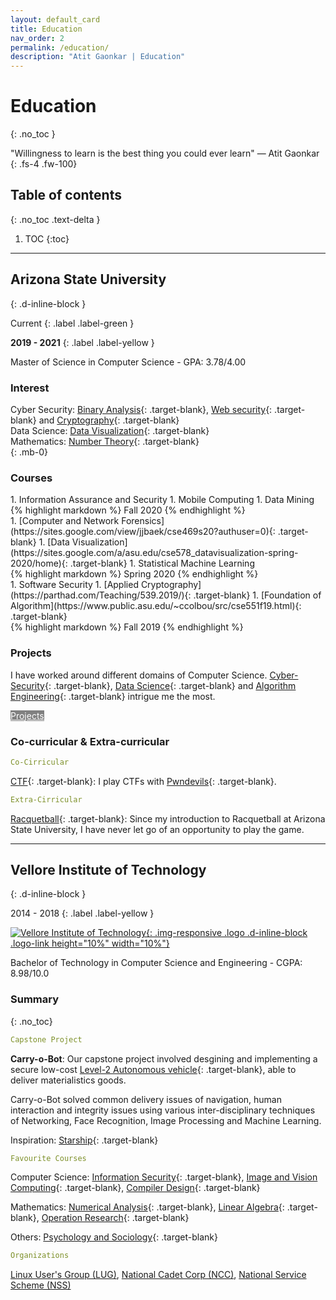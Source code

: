 ```yaml
---
layout: default_card
title: Education
nav_order: 2
permalink: /education/
description: "Atit Gaonkar | Education"
---
```


# Education
{: .no_toc }


"Willingness to learn is the best thing you could ever learn" ― Atit Gaonkar
{: .fs-4 .fw-100}


## Table of contents
{: .no_toc .text-delta }

1. TOC
{:toc}

---


## Arizona State University
{: .d-inline-block }

Current
{: .label .label-green }

**2019 - 2021**
{: .label .label-yellow }

<!-- [![Arizona State University][Arizona-State-University-img]{: .img-responsive .logo .d-inline-block .col-6 .logo-link width="10%"}][Arizona-State-University-link]

[Arizona-State-University-img]:  ../../assets/images/vit.png
[Arizona-State-University-link]:  https://www.asu.edu/ "Redirect to - Arizona State University"  -->

Master of Science in Computer Science - GPA: 3.78/4.00


### Interest

Cyber Security: [Binary Analysis](https://www.whitehatsec.com/glossary/content/binary-code-analysis){: .target-blank}, [Web security](https://en.wikipedia.org/wiki/Web_application_security){: .target-blank} and [Cryptography](https://en.wikipedia.org/wiki/Cryptography){: .target-blank}
<br>
Data Science: [Data Visualization](https://en.wikipedia.org/wiki/Data_visualization){: .target-blank}
<br>
Mathematics: [Number Theory](https://en.wikipedia.org/wiki/Number_theory){: .target-blank}
<br>
{: .mb-0}

### Courses

<div class="bootstrap-iso">
<div class="row">
<div class="col-sm-12 col-lg-6 col-md-6 mb-2">
<div class="code-example" markdown="1">
1. Information Assurance and Security
1. Mobile Computing
1. Data Mining
</div>
{% highlight markdown %}
Fall 2020
{% endhighlight %}
</div>
<div class="col-sm-12 col-lg-6 col-md-6 mb-2">
<div class="code-example" markdown="1">
1. [Computer and Network Forensics](https://sites.google.com/view/jjbaek/cse469s20?authuser=0){: .target-blank}
1. [Data Visualization](https://sites.google.com/a/asu.edu/cse578_datavisualization-spring-2020/home){: .target-blank}
1. Statistical Machine Learning
</div>
{% highlight markdown %}
Spring 2020
{% endhighlight %}  
</div>
<div class="col-sm-12 col-lg-6 col-md-6 mb-2">
<div class="code-example" markdown="1">
1. Software Security
1. [Applied Cryptography](https://parthad.com/Teaching/539.2019/){: .target-blank}
1. [Foundation of Algorithm](https://www.public.asu.edu/~ccolbou/src/cse551f19.html){: .target-blank}
</div>
{% highlight markdown %}
Fall 2019
{% endhighlight %}
</div>
<div class="col-sm-12 col-lg-6 col-md-6 mb-2"></div>
</div>
</div>


### Projects

I have worked around different domains of Computer Science. [Cyber-Security](https://en.wikipedia.org/wiki/Computer_security){: .target-blank}, [Data Science](https://en.wikipedia.org/wiki/Data_science){: .target-blank} and [Algorithm Engineering](https://en.wikipedia.org/wiki/Algorithm_engineering){: .target-blank} intrigue me the most. 

<!-- [Projects](/projects/academics/@ASU){: .btn .btn-blue } -->
<a href="/projects/academics/@ASU" class="btn btn-blue no-mb" target="blank" style="color:white; background-color: gray">Projects</a>

### Co-curricular & Extra-curricular
```yaml
Co-Cirricular
```

[CTF](https://en.wikipedia.org/wiki/Capture_the_flag){: .target-blank}: I play CTFs with [Pwndevils](https://pwndevils.com/){: .target-blank}.

```yaml
Extra-Cirricular
```

[Racquetball](https://en.wikipedia.org/wiki/Racquetball){: .target-blank}: Since my introduction to Racquetball at Arizona State University, I have never let go of an opportunity to play the game.

---

## Vellore Institute of Technology
{: .d-inline-block }

2014 - 2018
{: .label .label-yellow }

[![Vellore Institute of Technology][Vellore-Institute-of-Technology-img]{: .img-responsive .logo .d-inline-block .logo-link height="10%" width="10%"}][Vellore-Institute-of-Technology-link]

[Vellore-Institute-of-Technology-img]:  ../../assets/images/vit.png
[Vellore-Institute-of-Technology-link]:  https://vit.ac.in/ "Redirect to - Vellore Institute of Technology" 

Bachelor of Technology in Computer Science and Engineering - CGPA: 8.98/10.0


### Summary
{: .no_toc}

```yaml
Capstone Project
```
<strong>Carry-o-Bot</strong>: Our capstone project involved desgining and implementing a secure low-cost [Level-2 Autonomous vehicle](https://en.wikipedia.org/wiki/Self-driving_car){: .target-blank}, able to deliver materialistics goods. 

Carry-o-Bot solved common delivery issues of navigation, human interaction and integrity issues using various inter-disciplinary techniques of Networking, Face Recognition, Image Processing and Machine Learning.

Inspiration: [Starship](https://www.starship.xyz/){: .target-blank} 


```yaml
Favourite Courses
```
Computer Science: [Information Security](https://en.wikipedia.org/wiki/Information_security){: .target-blank}, [Image and Vision Computing](https://en.wikipedia.org/wiki/Computer_vision){: .target-blank}, [Compiler Design](https://en.wikipedia.org/wiki/Compiler){: .target-blank}

Mathematics: [Numerical Analysis](https://en.wikipedia.org/wiki/Numerical_analysis){: .target-blank}, [Linear Algebra](https://en.wikipedia.org/wiki/Linear_algebra){: .target-blank}, [Operation Research](https://en.wikipedia.org/wiki/Operations_research){: .target-blank}

Others: [Psychology and Sociology](https://en.wikipedia.org/wiki/Psychology){: .target-blank}


```yaml
Organizations
```

[Linux User's Group (LUG)](#), [National Cadet Corp (NCC)](https://en.wikipedia.org/wiki/National_Cadet_Corps_(India)), [National Service Scheme (NSS)](https://en.wikipedia.org/wiki/National_Service_Scheme)

<script src="https://code.jquery.com/jquery-3.4.1.slim.min.js" crossorigin="anonymous"></script>
<script src="https://cdn.jsdelivr.net/npm/popper.js@1.16.0/dist/umd/popper.min.js" crossorigin="anonymous"></script>
<script src="https://stackpath.bootstrapcdn.com/bootstrap/4.4.1/js/bootstrap.min.js" crossorigin="anonymous"></script>
<script src="https://unpkg.com/aos@next/dist/aos.js"></script>
<script>
  AOS.init();
  $(window).on('load', function() {
        AOS.refresh();
        var $animation_elements = $('.bootstrap-iso');
        var $window = $(window);
        var window_height = $window.height();
        var window_top_position = $window.scrollTop();
        var window_bottom_position = (window_top_position + window_height); 
        $('.target-blank').attr('target','blank');
        $('pre').addClass("mb-0");
        $('p > a.no-mb').parent().addClass("mb-0");
        $('a > img').parent().addClass("image-link");
        $('img.logo-link').parent().attr('target','blank');
        $('.main-content-wrap').on('scroll', function() {
            console.log("Scrolled");
            $.each($animation_elements, function() {
                var $element = $(this);
                var element_height = $element.outerHeight();
                var element_top_position = $element.offset().top;
                var element_bottom_position = (element_top_position + element_height);
                if ((element_bottom_position >= window_top_position) && (element_top_position <= window_bottom_position)) {
                    $element.addClass('aos-animate');
                } else {
                    $element.removeClass('aos-animate');
                }
            });
        });
        $('.main-content-wrap')[0].scrollTop += 5;
        $('.main-content-wrap')[0].scrollTop -= 5;
  });
</script>